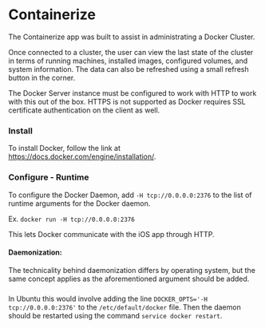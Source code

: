 # Containerize

The Containerize app was built to assist in administrating a Docker Cluster.

Once connected to a cluster, the user can view the last state of the cluster in terms of running machines, installed images, configured volumes, and system information. The data can also be refreshed using a small refresh button in the corner.

The Docker Server instance must be configured to work with HTTP to work with this out of the box. HTTPS is not supported as Docker requires SSL certificate authentication on the client as well. 

### Install
To install Docker, follow the link at 
https://docs.docker.com/engine/installation/.
### Configure - Runtime
To configure the Docker Daemon, add
`-H tcp://0.0.0.0:2376`
to the list of runtime arguments for the Docker daemon.

Ex. `docker run -H tcp://0.0.0.0:2376`

This lets Docker communicate with the iOS app through HTTP.

#### Daemonization:
The technicality behind daemonization differs by operating system, but the same concept applies as the aforementioned argument should be added. 
#####
In Ubuntu this would involve adding the line `DOCKER_OPTS='-H tcp://0.0.0.0:2376'` to the `/etc/default/docker` file. Then the daemon should be restarted using the command `service docker restart`.
